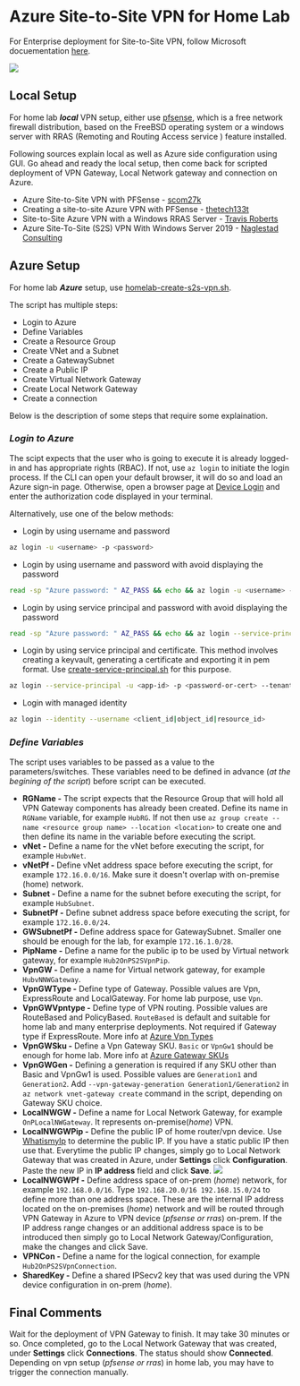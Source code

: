 # Azure Site-to-Site VPN for Home Lab
For Enterprise deployment for Site-to-Site VPN, follow Microsoft docuementation [here](https://docs.microsoft.com/en-us/azure/vpn-gateway/vpn-gateway-howto-site-to-site-resource-manager-cli).

![](https://guptanishith.com/wp-content/uploads/2021/10/site-to-site-diagram.png)

## Local Setup
For home lab ***local*** VPN setup, either use [pfsense](https://www.pfsense.org/download/), which is a free network firewall distribution, based on the FreeBSD operating system or a windows server with RRAS (Remoting and Routing Access service ) feature installed.

Following sources explain local as well as Azure side configuration using GUI. Go ahead and ready the local setup, then come back for scripted deployment of VPN Gateway, Local Network gateway and connection on Azure.

- Azure Site-to-Site VPN with PFSense - [scom27k](https://www.scom2k7.com/creating-a-site-to-site-azure-vpn-with-pfsense/)
- Creating a site-to-site Azure VPN with PFSense - [thetech133t](https://thetechl33t.com/2020/05/18/azure-site-to-site-vpn-with-pfsense/)
- Site-to-Site Azure VPN with a Windows RRAS Server - [Travis Roberts](https://www.youtube.com/watch?v=QQ40gxxxT8Y)
- Azure Site-To-Site (S2S) VPN With Windows Server 2019 - [Naglestad Consulting](https://blog.naglis.no/?p=3712)

## Azure Setup
For home lab ***Azure*** setup, use [homelab-create-s2s-vpn.sh](https://github.com/nishithgupta/Azure-Scripts/blob/main/Bash/S2SVPN/homelab-create-s2s-vpn.sh).

The script has multiple steps:
- Login to Azure
- Define Variables
- Create a Resource Group
- Create VNet and a Subnet
- Create a GatewaySubnet
- Create a Public IP
- Create Virtual Network Gateway
- Create Local Network Gateway
- Create a connection

Below is the description of some steps that require some explaination.

### _Login to Azure_
The scipt expects that the user who is going to execute it is already logged-in and has appropriate rights (RBAC).
If not, use `az login` to initiate the login process. If the CLI can open your default browser, it will do so and load an Azure sign-in page. Otherwise, open a browser page at [Device Login](https://aka.ms/devicelogin) and enter the authorization code displayed in your terminal.

Alternatively, use one of the below methods:
- Login by using username and password
```sh
az login -u <username> -p <password>
```
- Login by using username and password with avoid displaying the password
```sh
read -sp "Azure password: " AZ_PASS && echo && az login -u <username> -p $AZ_PASS
```
- Login by using service principal and password with avoid displaying the password
```sh
read -sp "Azure password: " AZ_PASS && echo && az login --service-principal -u <app-id> -p $AZ_PASS --tenant <tenant>
```
- Login by using service principal and certificate. This method involves creating a keyvault, generating a certificate and exporting it in pem format. Use [create-service-principal.sh](https://github.com/nishithgupta/Azure-Scripts/blob/main/Bash/Keyvault/create-service-principal.sh) for this purpose.
```sh
az login --service-principal -u <app-id> -p <password-or-cert> --tenant <tenant>
```
- Login with managed identity
```sh
az login --identity --username <client_id|object_id|resource_id>
```

### _Define Variables_

The script uses variables to be passed as a value to the parameters/switches. These variables need to be defined in advance (_at the begining of the script_) before script can be executed.

- **RGName -** The script expects that the Resource Group that will hold all VPN Gateway components has already been created. Define its name in `RGName` variable, for example `HubRG`. If not then use `az group create --name <resource group name> --location <location>` to create one and then define its name in the variable before executing the script.
- **vNet -** Define a name for the vNet before executing the script, for example `HubvNet`.
- **vNetPf -** Define vNet address space before executing the script, for example `172.16.0.0/16`. Make sure it doesn't overlap with on-premise (home) network.
- **Subnet -** Define a name for the subnet before executing the script, for example `HubSubnet`.
- **SubnetPf -** Define subnet address space before executing the script, for example `172.16.0.0/24`.
- **GWSubnetPf -** Define address space for GatewaySubnet. Smaller one should be enough for the lab, for example `172.16.1.0/28`.
- **PipName -** Define a name for the public ip to be used by Virtual network gateway, for example `Hub2OnPS2SVpnPip`.
- **VpnGW -** Define a name for Virtual network gateway, for example `HubvNNWGateway`.
- **VpnGWType -** Define type of Gateway. Possible values are Vpn, ExpressRoute and LocalGateway. For home lab purpose, use `Vpn`.
- **VpnGWVpntype -** Define type of VPN routing. Possible values are RouteBased and PolicyBased. `RouteBased` is default and suitable for home lab and many enterprise deployments. Not required if Gateway type if ExpressRoute. More info at [Azure Vpn Types](https://docs.microsoft.com/en-us/azure/vpn-gateway/vpn-gateway-about-vpn-gateway-settings#vpntype)
- **VpnGWSku -** Define a Vpn Gateway SKU. `Basic` or `VpnGw1` should be enough for home lab. More info at [Azure Gateway SKUs](https://docs.microsoft.com/en-us/azure/vpn-gateway/vpn-gateway-about-vpn-gateway-settings#gwsku)
- **VpnGWGen -** Defining a generation is required if any SKU other than Basic and VpnGw1 is used. Possible values are `Generation1` and `Generation2`. Add `--vpn-gateway-generation Generation1/Generation2` in `az network vnet-gateway create` command in the script, depending on Gateway SKU choice.
- **LocalNWGW -** Define a name for Local Network Gateway, for example `OnPLocalNWGateway`. It represents on-premise(_home_) VPN.
- **LocalNWGWPip -** Define the public IP of home router/vpn device. Use [WhatismyIp](https://whatismyipaddress.com/) to determine the public IP. If you have a static public IP then use that. Everytime the public IP changes, simply go to Local Network Gateway that was created in Azure, under **Settings** click **Configuration**. Paste the new IP in **IP address** field and click **Save**.
![](https://guptanishith.com/wp-content/uploads/2021/10/Local-Network-gateway.png)
- **LocalNWGWPf -** Define address space of on-prem (_home_) network, for example `192.168.0.0/16`. Type `192.168.20.0/16 192.168.15.0/24` to define more than one address space. These are the internal IP address located on the on-premises (_home_) network and will be routed through VPN Gateway in Azure to VPN device (_pfsense or rras_) on-prem. If the IP address range changes or an additional address space is to be introduced then simply go to Local Network Gateway/Configuration, make the changes and click Save.
- **VPNCon -** Define a name for the logical connection, for example `Hub2OnPS2SVpnConnection`.
- **SharedKey -** Define a shared IPSecv2 key that was used during the VPN device configuration in on-prem (_home_).

## Final Comments
Wait for the deployment of VPN Gateway to finish. It may take 30 minutes or so. Once completed, go to the Local Network Gateway that was created, under **Settings** click **Connections**. The status should show **Connected**. Depending on vpn setup (_pfsense or rras_) in home lab, you may have to trigger the connection manually.
